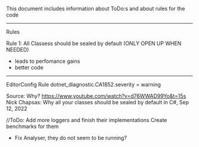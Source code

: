﻿This document includes information about ToDo:s and about rules for the code

-----------------------------------------------------
Rules

Rule 1: All Classess should be sealed by default (ONLY OPEN UP WHEN NEEDED)
- leads to perfomance gains
- better code
---------------
EditorConfig Rule
dotnet_diagnostic.CA1852.severity = warning

Source: 
Why? https://www.youtube.com/watch?v=d76WWAD99Yo&t=15s
Nick Chapsas: Why all your classes should be sealed by default in C#, Sep 12, 2022


//ToDo: 
Add more loggers and finish their implementations
Create benchmarks for them

* Fix Analyser, they do not seem to be running?

